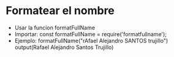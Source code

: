 # Formatear el nombre

- Usar la funcion formatFullName
- Importar: const formatFullName = require('formatfullname');
- Ejemplo: formatFullName("rAfael Alejandro SANTOS trujillo") output(Rafael Alejandro Santos Trujillo)
